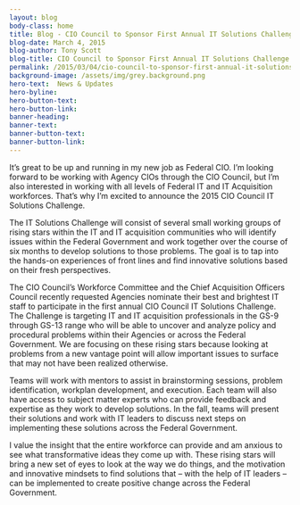 ```yaml
---
layout: blog
body-class: home
title: Blog - CIO Council to Sponsor First Annual IT Solutions Challenge  
blog-date: March 4, 2015
blog-author: Tony Scott
blog-title: CIO Council to Sponsor First Annual IT Solutions Challenge  
permalink: /2015/03/04/cio-council-to-sponsor-first-annual-it-solutions-challenge/
background-image: /assets/img/grey.background.png
hero-text:  News & Updates
hero-byline:
hero-button-text: 
hero-button-link: 
banner-heading: 
banner-text: 
banner-button-text: 
banner-button-link: 
---
```

It’s great to be up and running in my new job as Federal CIO. I’m looking forward to be working with Agency CIOs through the CIO Council, but I’m also interested in working with all levels of Federal IT and IT Acquisition workforces. That’s why I’m excited to announce the 2015 CIO Council IT Solutions Challenge.

The IT Solutions Challenge will consist of several small working groups of rising stars within the IT and IT acquisition communities who will identify issues within the Federal Government and work together over the course of six months to develop solutions to those problems. The goal is to tap into the hands-on experiences of front lines and find innovative solutions based on their fresh perspectives.

The CIO Council’s Workforce Committee and the Chief Acquisition Officers Council recently requested Agencies nominate their best and brightest IT staff to participate in the first annual CIO Council IT Solutions Challenge. The Challenge is targeting IT and IT acquisition professionals in the GS-9 through GS-13 range who will be able to uncover and analyze policy and procedural problems within their Agencies or across the Federal Government. We are focusing on these rising stars because looking at problems from a new vantage point will allow important issues to surface that may not have been realized otherwise.

Teams will work with mentors to assist in brainstorming sessions, problem identification, workplan development, and execution. Each team will also have access to subject matter experts who can provide feedback and expertise as they work to develop solutions. In the fall, teams will present their solutions and work with IT leaders to discuss next steps on implementing these solutions across the Federal Government.

I value the insight that the entire workforce can provide and am anxious to see what transformative ideas they come up with. These rising stars will bring a new set of eyes to look at the way we do things, and the motivation and innovative mindsets to find solutions that – with the help of IT leaders – can be implemented to create positive change across the Federal Government.
